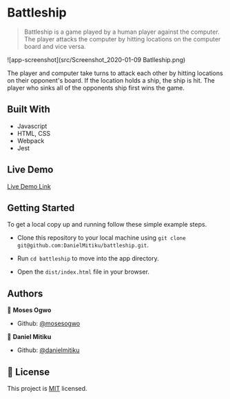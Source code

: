 # Battleship

> Battleship is a game played by a human player against the computer. The player attacks the computer by hitting locations on the computer board and vice versa.

![app-screenshot](src/Screenshot_2020-01-09 Batlleship.png)

The player and computer take turns to attack each other by hitting locations on their opponent's board. If the location holds a ship, the ship is hit. The player who sinks all of the opponents ship first wins the game. 

## Built With

- Javascript
- HTML, CSS
- Webpack
- Jest

## Live Demo

[Live Demo Link](https://livedemo.com)

## Getting Started

To get a local copy up and running follow these simple example steps.

 - Clone this repository to your local machine using ```git clone git@github.com:DanielMitiku/battleship.git```.

 - Run ```cd battleship``` to move into the app directory.

 - Open the ```dist/index.html``` file in your browser.


## Authors

👤 **Moses Ogwo**

- Github: [@mosesogwo](https://github.com/mosesogwo)

👤 **Daniel Mitiku**

- Github: [@danielmitiku](https://github.com/DanielMitiku)



## 📝 License

This project is [MIT](http://www.tldrlegal.com/license/mit-license) licensed.
